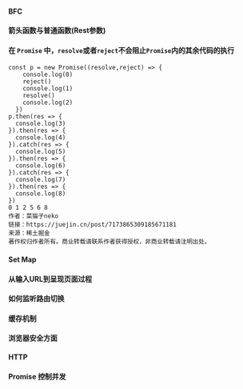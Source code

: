 #### BFC



#### 箭头函数与普通函数(Rest参数)



#### 在 `Promise` 中，`resolve`或者`reject`不会阻止`Promise`内的其余代码的执行

```
const p = new Promise((resolve,reject) => {
    console.log(0)
    reject()
    console.log(1)
    resolve()
    console.log(2)
  })
p.then(res => {
  console.log(3)
}).then(res => {
  console.log(4)
}).catch(res => {
  console.log(5)
}).then(res => {
  console.log(6)
}).catch(res => {
  console.log(7)
}).then(res => {
  console.log(8)
})
0 1 2 5 6 8
作者：菜猫子neko
链接：https://juejin.cn/post/7173865309185671181
来源：稀土掘金
著作权归作者所有。商业转载请联系作者获得授权，非商业转载请注明出处。
```



#### Set Map



#### 从输入URL到呈现页面过程



#### 如何监听路由切换



#### 缓存机制



#### 浏览器安全方面



#### HTTP



#### Promise 控制并发



